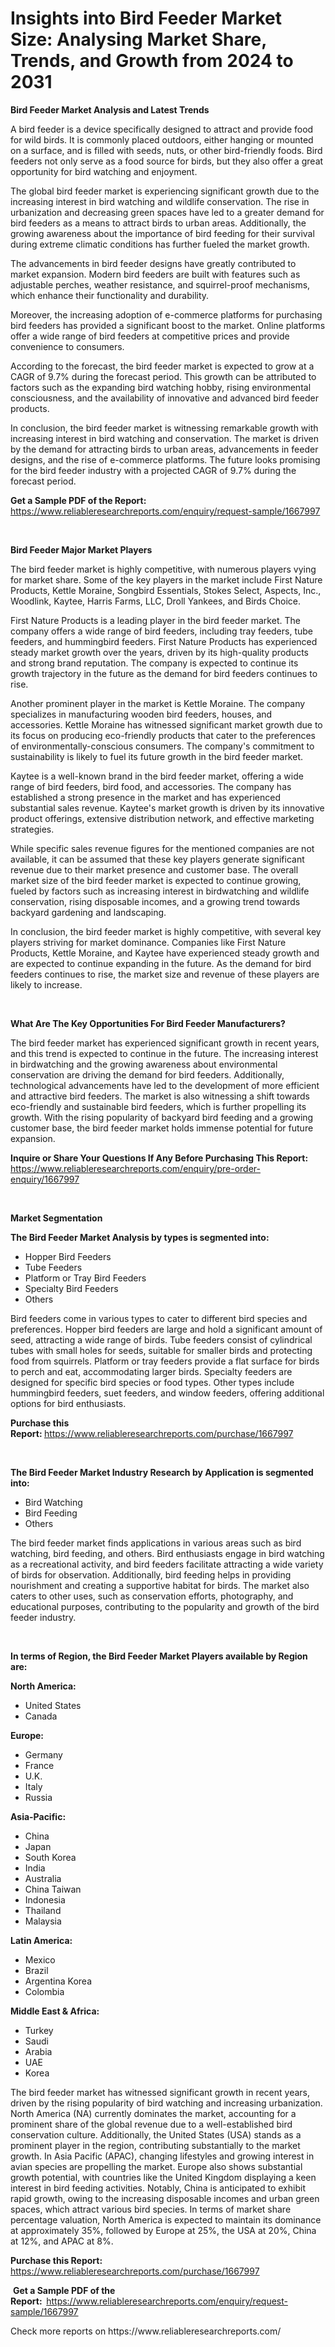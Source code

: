 <p><h1>Insights into Bird Feeder Market Size: Analysing Market Share, Trends, and Growth from 2024 to 2031</h1></p><p><strong>Bird Feeder Market Analysis and Latest Trends</strong></p>
<p><p>A bird feeder is a device specifically designed to attract and provide food for wild birds. It is commonly placed outdoors, either hanging or mounted on a surface, and is filled with seeds, nuts, or other bird-friendly foods. Bird feeders not only serve as a food source for birds, but they also offer a great opportunity for bird watching and enjoyment.</p><p>The global bird feeder market is experiencing significant growth due to the increasing interest in bird watching and wildlife conservation. The rise in urbanization and decreasing green spaces have led to a greater demand for bird feeders as a means to attract birds to urban areas. Additionally, the growing awareness about the importance of bird feeding for their survival during extreme climatic conditions has further fueled the market growth.</p><p>The advancements in bird feeder designs have greatly contributed to market expansion. Modern bird feeders are built with features such as adjustable perches, weather resistance, and squirrel-proof mechanisms, which enhance their functionality and durability.</p><p>Moreover, the increasing adoption of e-commerce platforms for purchasing bird feeders has provided a significant boost to the market. Online platforms offer a wide range of bird feeders at competitive prices and provide convenience to consumers.</p><p>According to the forecast, the bird feeder market is expected to grow at a CAGR of 9.7% during the forecast period. This growth can be attributed to factors such as the expanding bird watching hobby, rising environmental consciousness, and the availability of innovative and advanced bird feeder products.</p><p>In conclusion, the bird feeder market is witnessing remarkable growth with increasing interest in bird watching and conservation. The market is driven by the demand for attracting birds to urban areas, advancements in feeder designs, and the rise of e-commerce platforms. The future looks promising for the bird feeder industry with a projected CAGR of 9.7% during the forecast period.</p></p>
<p><strong>Get a Sample PDF of the Report:&nbsp;</strong> <a href="https://www.reliableresearchreports.com/enquiry/request-sample/1667997">https://www.reliableresearchreports.com/enquiry/request-sample/1667997</a></p>
<p>&nbsp;</p>
<p><strong>Bird Feeder Major Market Players</strong></p>
<p><p>The bird feeder market is highly competitive, with numerous players vying for market share. Some of the key players in the market include First Nature Products, Kettle Moraine, Songbird Essentials, Stokes Select, Aspects, Inc., Woodlink, Kaytee, Harris Farms, LLC, Droll Yankees, and Birds Choice.</p><p>First Nature Products is a leading player in the bird feeder market. The company offers a wide range of bird feeders, including tray feeders, tube feeders, and hummingbird feeders. First Nature Products has experienced steady market growth over the years, driven by its high-quality products and strong brand reputation. The company is expected to continue its growth trajectory in the future as the demand for bird feeders continues to rise.</p><p>Another prominent player in the market is Kettle Moraine. The company specializes in manufacturing wooden bird feeders, houses, and accessories. Kettle Moraine has witnessed significant market growth due to its focus on producing eco-friendly products that cater to the preferences of environmentally-conscious consumers. The company's commitment to sustainability is likely to fuel its future growth in the bird feeder market.</p><p>Kaytee is a well-known brand in the bird feeder market, offering a wide range of bird feeders, bird food, and accessories. The company has established a strong presence in the market and has experienced substantial sales revenue. Kaytee's market growth is driven by its innovative product offerings, extensive distribution network, and effective marketing strategies.</p><p>While specific sales revenue figures for the mentioned companies are not available, it can be assumed that these key players generate significant revenue due to their market presence and customer base. The overall market size of the bird feeder market is expected to continue growing, fueled by factors such as increasing interest in birdwatching and wildlife conservation, rising disposable incomes, and a growing trend towards backyard gardening and landscaping.</p><p>In conclusion, the bird feeder market is highly competitive, with several key players striving for market dominance. Companies like First Nature Products, Kettle Moraine, and Kaytee have experienced steady growth and are expected to continue expanding in the future. As the demand for bird feeders continues to rise, the market size and revenue of these players are likely to increase.</p></p>
<p>&nbsp;</p>
<p><strong>What Are The Key Opportunities For Bird Feeder Manufacturers?</strong></p>
<p><p>The bird feeder market has experienced significant growth in recent years, and this trend is expected to continue in the future. The increasing interest in birdwatching and the growing awareness about environmental conservation are driving the demand for bird feeders. Additionally, technological advancements have led to the development of more efficient and attractive bird feeders. The market is also witnessing a shift towards eco-friendly and sustainable bird feeders, which is further propelling its growth. With the rising popularity of backyard bird feeding and a growing customer base, the bird feeder market holds immense potential for future expansion.</p></p>
<p><strong>Inquire or Share Your Questions If Any Before Purchasing This Report:</strong> <a href="https://www.reliableresearchreports.com/enquiry/pre-order-enquiry/1667997">https://www.reliableresearchreports.com/enquiry/pre-order-enquiry/1667997</a></p>
<p>&nbsp;</p>
<p><strong>Market Segmentation</strong></p>
<p><strong>The Bird Feeder Market Analysis by types is segmented into:</strong></p>
<p><ul><li>Hopper Bird Feeders</li><li>Tube Feeders</li><li>Platform or Tray Bird Feeders</li><li>Specialty Bird Feeders</li><li>Others</li></ul></p>
<p><p>Bird feeders come in various types to cater to different bird species and preferences. Hopper bird feeders are large and hold a significant amount of seed, attracting a wide range of birds. Tube feeders consist of cylindrical tubes with small holes for seeds, suitable for smaller birds and protecting food from squirrels. Platform or tray feeders provide a flat surface for birds to perch and eat, accommodating larger birds. Specialty feeders are designed for specific bird species or food types. Other types include hummingbird feeders, suet feeders, and window feeders, offering additional options for bird enthusiasts.</p></p>
<p><strong>Purchase this Report:&nbsp;</strong><a href="https://www.reliableresearchreports.com/purchase/1667997">https://www.reliableresearchreports.com/purchase/1667997</a></p>
<p>&nbsp;</p>
<p><strong>The Bird Feeder Market Industry Research by Application is segmented into:</strong></p>
<p><ul><li>Bird Watching</li><li>Bird Feeding</li><li>Others</li></ul></p>
<p><p>The bird feeder market finds applications in various areas such as bird watching, bird feeding, and others. Bird enthusiasts engage in bird watching as a recreational activity, and bird feeders facilitate attracting a wide variety of birds for observation. Additionally, bird feeding helps in providing nourishment and creating a supportive habitat for birds. The market also caters to other uses, such as conservation efforts, photography, and educational purposes, contributing to the popularity and growth of the bird feeder industry.</p></p>
<p>&nbsp;</p>
<p><strong>In terms of Region, the Bird Feeder Market Players available by Region are:</strong></p>
<p>
    <p> <strong> North America: </strong>
        <ul>
            <li>United States</li>
            <li>Canada</li>
        </ul>
        </p> 
    <p> <strong> Europe: </strong>
        <ul>
            <li>Germany</li>
            <li>France</li>
            <li>U.K.</li>
            <li>Italy</li>
            <li>Russia</li>
        </ul>
        </p> 
    <p> <strong> Asia-Pacific: </strong>
        <ul>
            <li>China</li>
            <li>Japan</li>
            <li>South Korea</li>
            <li>India</li>
            <li>Australia</li>
            <li>China Taiwan</li>
            <li>Indonesia</li>
            <li>Thailand</li>
            <li>Malaysia</li>
        </ul>
        </p> 
    <p> <strong> Latin America: </strong>
        <ul>
            <li>Mexico</li>
            <li>Brazil</li>
            <li>Argentina Korea</li>
            <li>Colombia</li>
        </ul>
        </p> 
    <p> <strong> Middle East & Africa: </strong>
        <ul>
            <li>Turkey</li>
            <li>Saudi</li>
            <li>Arabia</li>
            <li>UAE</li>
            <li>Korea</li>
        </ul>
    </p>
    </p>
<p><p>The bird feeder market has witnessed significant growth in recent years, driven by the rising popularity of bird watching and increasing urbanization. North America (NA) currently dominates the market, accounting for a prominent share of the global revenue due to a well-established bird conservation culture. Additionally, the United States (USA) stands as a prominent player in the region, contributing substantially to the market growth. In Asia Pacific (APAC), changing lifestyles and growing interest in avian species are propelling the market. Europe also shows substantial growth potential, with countries like the United Kingdom displaying a keen interest in bird feeding activities. Notably, China is anticipated to exhibit rapid growth, owing to the increasing disposable incomes and urban green spaces, which attract various bird species. In terms of market share percentage valuation, North America is expected to maintain its dominance at approximately 35%, followed by Europe at 25%, the USA at 20%, China at 12%, and APAC at 8%.</p></p>
<p><strong>Purchase this Report: </strong><a href="https://www.reliableresearchreports.com/purchase/1667997">https://www.reliableresearchreports.com/purchase/1667997</a></p>
<p>&nbsp;<strong>Get a Sample PDF of the Report:&nbsp;&nbsp;</strong><a href="https://www.reliableresearchreports.com/enquiry/request-sample/1667997">https://www.reliableresearchreports.com/enquiry/request-sample/1667997</a></p>
<p><strong></strong></p>
<p>Check more reports on https://www.reliableresearchreports.com/</p>